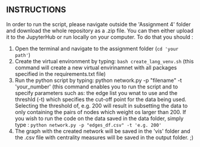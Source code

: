 ## INSTRUCTIONS 

In order to run the script, please navigate outside the 'Assignment 4' folder and download the whole repository as a .zip file. You can then either upload it to the JupyterHub or run locally on your computer. To do that you should :

1. Open the terminal and navigate to the assignment folder (```cd 'your path'```) 
2. Create the virtual environment by typing: ```bash create_lang_venv.sh``` (this command will create a new virtual envirinamnet with all packages specified in the requirements.txt file)
3. Run the python script by typing: python network.py -p "filename" -t 'your_number' (this command enables you to run the script and to specify parameters such as: the edge list you wnat to use and the threshld (-t) which specifies the cut-off point for the data being used. Selecting the threshold of, e.g. 200 will result in subsetting the data to only containing the pairs of nodes which weight os larger than 200. If you wish to run the code on the data saved in the data folder, simply type : ```python network.py -p "edges_df.csv" -t 'e.g. 200' ```
4. The graph with the created network will be saved in the 'vis' folder and the .csv file with centrality measures will be saved in the output folder. ;) 
